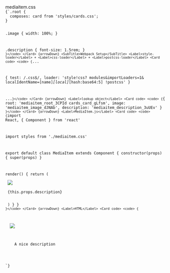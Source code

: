 <Slide style='dashed'>
              <Title>Media Item Component</Title>
              <Label>mediaitem.css</Label>
<Card code>
<code>
{`.root {
  composes: card from 'styles/cards.css';
}

.image {
  width: 100%;
}

.description {
  font-size: 1.5rem;
}
`}</code>
</Card>
{arrowDown}
<SubTitle>Webpack Setup</SubTitle>
<Label>style-loader</Label> + <Label>css-loader</Label> + <Label>postcss-loader</Label>
<Card code>
<code>
{`...

{
  test: /\.css$/,
  loader: 'style!css?
    modules&importLoaders=1&
    localIdentName=[name]_[local]_[hash:base64:5]
    !postcss'
}

...`}</code>
</Card>
{arrowDown}
<Label>lookup object</Label>
<Card code>
<code>
{`{
  root: 'mediaitem_root_3CPId cards_card_gLfsm',
  image: 'mediaitem_image_dJNAb',
  description: 'mediaitem_description_3uUEv'
}
`}</code>
</Card>
{arrowDown}
<Label>MediaItem.js</Label>
<Card code>
<code>
{`import React, { Component } from 'react'

import styles from './mediaitem.css'

export default class MediaItem extends Component {
  constructor(props) {
    super(props)
  }

  render() {
    return (
      <div className={styles.root}>
        <img 
          className={styles.image} 
          src={this.props.src} 
        />
        <p className={styles.description}>
          {this.props.description}
        </p>
      </div>
    )
  }
}
`}</code>
</Card>
{arrowDown}
<Label>HTML</Label>
<Card code>
<code>
{`
<div class="mediaitem_root_2kKk9">
  <img class="mediaitem_image_dJNAb" src="/image.jpg" />
  <p class"mediaitem_description_3uUEv">
    A nice description
  </p>
</div>
`}</code>
</Card>
          </Slide>
